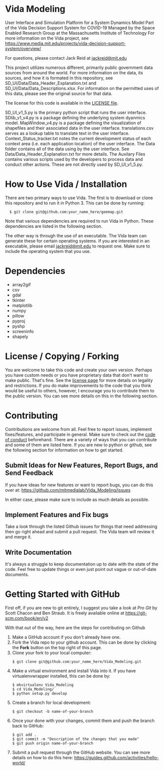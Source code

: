 # Vida Modeling
User Interface and Simulation Platform for a System Dynamics Model
Part of the Vida Decision Support System for COVID-19
Managed by the Space Enabled Research Group at the Massachusetts Institute of Technology
For more information on the Vida project, see https://www.media.mit.edu/projects/vida-decision-support-system/overview/

For questions, please contact Jack Reid at jackreid@mit.edu

This project utilizes numerous different, primarily public government data sources from around the world. For more information on the data, its sources,
and how it is formated in this repository, see SD_UI/Data/Data_Header_Explanation.txt and SD_UI/Data/Data_Descriptions.xlsx. For information on the
permitted uses of this data, please see the original source for that data.

The license for this code is available in the [LICENSE file](https://github.com/mitmedialab/Vida_Modeling/blob/master/LICENSE).

SD_UI_v1_5.py is the primary python script that runs the user interface.
SDlib_v1_v4.py is a package defining the underlying system dyanmics model.
MapWindow_v4.py is a package defining the visualization of shapefiles and their associated data in the user interface.
translations.csv serves as a lookup table to translate text in the user interface.
Context_Status_tracker.txt notes the current development status of each context area (i.e. each application location) of the user interface.
The Data folder contains all of the data using by the user interface. See Data/Data_Header_Explanation.txt for more details.
The Auxilary Files contains various scripts used by the developers to process data and conduct other actions. These are not directly used by SD_UI_v1_5.py.

# How to Use Vida / Installation
There are two primary ways to use Vida. The first is to download or clone this repository and to run it in Python 3. This can be done by running:   
```
  $ git clone git@github.com:your_name_here/geemap.git   
```
Note that various dependencies are required to run Vida in Python. These dependencies are listed in the following section.

The other way is through the use of an executable. The Vida team can generate these for certain operating systems. If you are interested in an executable, please email jackreid@mit.edu to request one. Make sure to include the operating system that you use.

# Dependencies
- array2gif
- csv
- gdal
- tkinter
- matplotlib
- numpy
- pillow
- pyproj
- pyshp
- screeninfo
- shapely

# License / Copying / Forking
You are welcome to take this code and create your own version. Perhaps you have custom needs or you have proprietary data that don't want to make public. That's fine. See the [license page](https://github.com/mitmedialab/Vida_Modeling/blob/master/LICENSE) for more details on legality and restrictions. If you do make improvements to the code that you think would be useful to others, however, I encourage you to contribute them to the public version. You can see more details on this in the following section.

# Contributing
Contributions are welcome from all. Feel free to report issues, implement fixes/features, and participate in general. Make sure to check out the [code of conduct](https://github.com/mitmedialab/Vida_Modeling/blob/master/CODE_OF_CONDUCT.md) beforehand. There are a variety of ways that you can contribute and some of them are listed here. If you are new to python or github, see the following section for information on how to get started.

## Submit Ideas for New Features, Report Bugs, and Send Feedback
If you have ideas for new features or want to report bugs, you can do this over at: https://github.com/mitmedialab/Vida_Modeling/issues

In either case, please make sure to include as much details as possible.

## Implement Features and Fix bugs
Take a look through the listed Github issues for things that need addressing then go right ahead and submit a pull request. The Vida team will review it and merge it.

## Write Documentation
It's always a struggle to keep documentation up to date with the state of the code. Feel free to update things or even just point out vague or out-of-date documents.

# Getting Started with GitHub
First off, if you are new to git entirely, I suggest you take a look at *Pro Git* by Scott Chacon and Ben Straub. It is freely available online at https://git-scm.com/book/en/v2

With that out of the way, here are the steps for contributing on Github

1. Make a GitHub account if you don't already have one.
2. Fork the Vida repo to your github account. This can be done by clicking the **Fork** button on the top right of this page.
3. Clone your fork to your local computer:   
    ```
    $ git clone git@github.com:your_name_here/Vida_Modeling.git
    ```
4. Make a virtual environment and install Vida into it. If you have virtualenvwrapper installed, this can be done by: 
    ```  
    $ mkvirtualenv Vida_Modeling   
    $ cd Vida_Modeling/   
    $ python setup.py develop 
    ```
5. Create a branch for local development:  
    ``` 
    $ git checkout -b name-of-your-branch
    ```
6. Once your done with your changes, commit them and push the branch back to GitHub:   
    ```
    $ git add .   
    $ git commit -m "Description of the changes that you made"   
    $ git push origin name-of-your-branch   
    ```
7. Submit a pull request through the GitHub website. You can see more details on how to do this here: https://guides.github.com/activities/hello-world/
